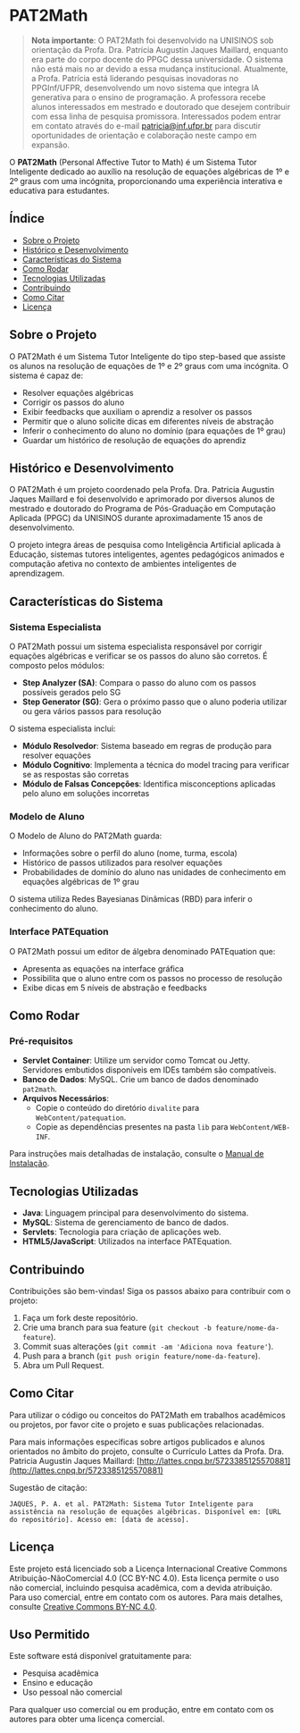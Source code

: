 # PAT2Math

> **Nota importante**: O PAT2Math foi desenvolvido na UNISINOS sob orientação da Profa. Dra. Patrícia Augustin Jaques Maillard, enquanto era parte do corpo docente do PPGC dessa universidade. O sistema não está mais no ar devido a essa mudança institucional. Atualmente, a Profa. Patrícia está liderando pesquisas inovadoras no PPGInf/UFPR, desenvolvendo um novo sistema que integra IA generativa para o ensino de programação. A professora recebe alunos interessados em mestrado e doutorado que desejem contribuir com essa linha de pesquisa promissora. Interessados podem entrar em contato através do e-mail patricia@inf.ufpr.br para discutir oportunidades de orientação e colaboração neste campo em expansão.

O **PAT2Math** (Personal Affective Tutor to Math) é um Sistema Tutor Inteligente dedicado ao auxílio na resolução de equações algébricas de 1º e 2º graus com uma incógnita, proporcionando uma experiência interativa e educativa para estudantes.

## Índice
- [Sobre o Projeto](#sobre-o-projeto)
- [Histórico e Desenvolvimento](#histórico-e-desenvolvimento)
- [Características do Sistema](#características-do-sistema)
- [Como Rodar](#como-rodar)
- [Tecnologias Utilizadas](#tecnologias-utilizadas)
- [Contribuindo](#contribuindo)
- [Como Citar](#como-citar)
- [Licença](#licença)

## Sobre o Projeto

O PAT2Math é um Sistema Tutor Inteligente do tipo step-based que assiste os alunos na resolução de equações de 1º e 2º graus com uma incógnita. O sistema é capaz de:

- Resolver equações algébricas
- Corrigir os passos do aluno
- Exibir feedbacks que auxiliam o aprendiz a resolver os passos
- Permitir que o aluno solicite dicas em diferentes níveis de abstração
- Inferir o conhecimento do aluno no domínio (para equações de 1º grau)
- Guardar um histórico de resolução de equações do aprendiz

## Histórico e Desenvolvimento

O PAT2Math é um projeto coordenado pela Profa. Dra. Patricia Augustin Jaques Maillard e foi desenvolvido e aprimorado por diversos alunos de mestrado e doutorado do Programa de Pós-Graduação em Computação Aplicada (PPGC) da UNISINOS durante aproximadamente 15 anos de desenvolvimento.

O projeto integra áreas de pesquisa como Inteligência Artificial aplicada à Educação, sistemas tutores inteligentes, agentes pedagógicos animados e computação afetiva no contexto de ambientes inteligentes de aprendizagem.

## Características do Sistema

### Sistema Especialista

O PAT2Math possui um sistema especialista responsável por corrigir equações algébricas e verificar se os passos do aluno são corretos. É composto pelos módulos:

- **Step Analyzer (SA)**: Compara o passo do aluno com os passos possíveis gerados pelo SG
- **Step Generator (SG)**: Gera o próximo passo que o aluno poderia utilizar ou gera vários passos para resolução

O sistema especialista inclui:
- **Módulo Resolvedor**: Sistema baseado em regras de produção para resolver equações
- **Módulo Cognitivo**: Implementa a técnica do model tracing para verificar se as respostas são corretas
- **Módulo de Falsas Concepções**: Identifica misconceptions aplicadas pelo aluno em soluções incorretas

### Modelo de Aluno

O Modelo de Aluno do PAT2Math guarda:
- Informações sobre o perfil do aluno (nome, turma, escola)
- Histórico de passos utilizados para resolver equações
- Probabilidades de domínio do aluno nas unidades de conhecimento em equações algébricas de 1º grau

O sistema utiliza Redes Bayesianas Dinâmicas (RBD) para inferir o conhecimento do aluno.

### Interface PATEquation

O PAT2Math possui um editor de álgebra denominado PATEquation que:
- Apresenta as equações na interface gráfica
- Possibilita que o aluno entre com os passos no processo de resolução
- Exibe dicas em 5 níveis de abstração e feedbacks

## Como Rodar

### Pré-requisitos
- **Servlet Container**: Utilize um servidor como Tomcat ou Jetty. Servidores embutidos disponíveis em IDEs também são compatíveis.
- **Banco de Dados**: MySQL. Crie um banco de dados denominado `pat2math`.
- **Arquivos Necessários**:
  - Copie o conteúdo do diretório `divalite` para `WebContent/patequation`.
  - Copie as dependências presentes na pasta `lib` para `WebContent/WEB-INF`.

Para instruções mais detalhadas de instalação, consulte o [Manual de Instalação](https://www.dropbox.com/s/bguip423r5rv5ur/Instru%C3%A7%C3%B5es%20de%20instala%C3%A7%C3%A3o%20dos%20arquivos%20e%20programas%20necess%C3%A1rios.pdf?dl=0).

## Tecnologias Utilizadas
- **Java**: Linguagem principal para desenvolvimento do sistema.
- **MySQL**: Sistema de gerenciamento de banco de dados.
- **Servlets**: Tecnologia para criação de aplicações web.
- **HTML5/JavaScript**: Utilizados na interface PATEquation.

## Contribuindo
Contribuições são bem-vindas! Siga os passos abaixo para contribuir com o projeto:

1. Faça um fork deste repositório.
2. Crie uma branch para sua feature (`git checkout -b feature/nome-da-feature`).
3. Commit suas alterações (`git commit -am 'Adiciona nova feature'`).
4. Push para a branch (`git push origin feature/nome-da-feature`).
5. Abra um Pull Request.

## Como Citar

Para utilizar o código ou conceitos do PAT2Math em trabalhos acadêmicos ou projetos, por favor cite o projeto e suas publicações relacionadas. 

Para mais informações específicas sobre artigos publicados e alunos orientados no âmbito do projeto, consulte o Currículo Lattes da Profa. Dra. Patricia Augustin Jaques Maillard: 
[http://lattes.cnpq.br/5723385125570881](http://lattes.cnpq.br/5723385125570881)

Sugestão de citação:
```
JAQUES, P. A. et al. PAT2Math: Sistema Tutor Inteligente para assistência na resolução de equações algébricas. Disponível em: [URL do repositório]. Acesso em: [data de acesso].
```

## Licença

Este projeto está licenciado sob a Licença Internacional Creative Commons Atribuição-NãoComercial 4.0 (CC BY-NC 4.0). Esta licença permite o uso não comercial, incluindo pesquisa acadêmica, com a devida atribuição. Para uso comercial, entre em contato com os autores. Para mais detalhes, consulte  [Creative Commons BY-NC 4.0](https://creativecommons.org/licenses/by-nc/4.0/).

## Uso Permitido

Este software está disponível gratuitamente para:
- Pesquisa acadêmica
- Ensino e educação
- Uso pessoal não comercial

Para qualquer uso comercial ou em produção, entre em contato com os autores para obter uma licença comercial.
